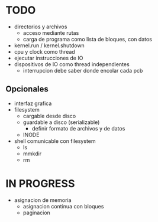 # TODO

- directorios y archivos
    - acceso mediante rutas
    - carga de programa como lista de bloques, con datos
- kernel.run / kernel.shutdown
- cpu y clock como thread
- ejecutar instrucciones de IO
- dispositivos de IO como thread independientes
    - interrupcion debe saber donde encolar cada pcb

## Opcionales

- interfaz grafica
- filesystem
    - cargable desde disco
    - guardable a disco (serializable)
        - definir formato de archivos y de datos
    - INODE
- shell comunicable con filesystem
    - ls
    - mmkdir
    - rm

# IN PROGRESS

- asignacion de memoria
    - asignacion continua con bloques
    - paginacion
